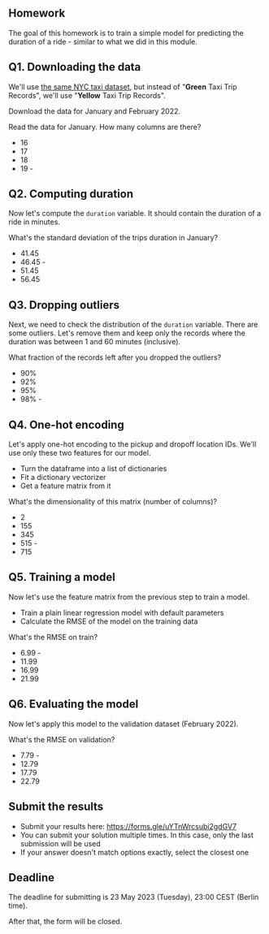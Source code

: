 ## Homework

The goal of this homework is to train a simple model for predicting the duration of a ride - similar to what we did in this module.


## Q1. Downloading the data

We'll use [the same NYC taxi dataset](https://www1.nyc.gov/site/tlc/about/tlc-trip-record-data.page),
but instead of "**Green** Taxi Trip Records", we'll use "**Yellow** Taxi Trip Records".

Download the data for January and February 2022.

Read the data for January. How many columns are there?

* 16
* 17
* 18
* 19 - 


## Q2. Computing duration

Now let's compute the `duration` variable. It should contain the duration of a ride in minutes. 

What's the standard deviation of the trips duration in January?

* 41.45
* 46.45 - 
* 51.45
* 56.45


## Q3. Dropping outliers

Next, we need to check the distribution of the `duration` variable. There are some outliers. Let's remove them and keep only the records where the duration was between 1 and 60 minutes (inclusive).

What fraction of the records left after you dropped the outliers?

* 90%
* 92%
* 95%
* 98% -


## Q4. One-hot encoding

Let's apply one-hot encoding to the pickup and dropoff location IDs. We'll use only these two features for our model. 

* Turn the dataframe into a list of dictionaries
* Fit a dictionary vectorizer 
* Get a feature matrix from it

What's the dimensionality of this matrix (number of columns)?

* 2
* 155
* 345
* 515 - 
* 715


## Q5. Training a model

Now let's use the feature matrix from the previous step to train a model. 

* Train a plain linear regression model with default parameters 
* Calculate the RMSE of the model on the training data

What's the RMSE on train?

* 6.99 -
* 11.99
* 16.99
* 21.99


## Q6. Evaluating the model

Now let's apply this model to the validation dataset (February 2022). 

What's the RMSE on validation?

* 7.79 - 
* 12.79
* 17.79
* 22.79

## Submit the results

* Submit your results here: https://forms.gle/uYTnWrcsubi2gdGV7
* You can submit your solution multiple times. In this case, only the last submission will be used
* If your answer doesn't match options exactly, select the closest one


## Deadline

The deadline for submitting is 23 May 2023 (Tuesday), 23:00 CEST (Berlin time). 

After that, the form will be closed.